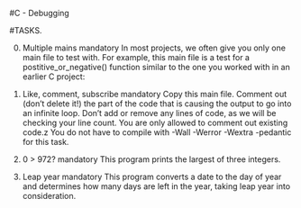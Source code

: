 #C - Debugging

#TASKS.

0. Multiple mains
mandatory
In most projects, we often give you only one main file to test with. For example, this main file 
is a test for a postitive_or_negative() function similar to the one you worked with in an earlier 
C project:

1. Like, comment, subscribe
mandatory
Copy this main file. Comment out (don’t delete it!) the part of the code that is causing the 
output to go into an infinite loop.
Don’t add or remove any lines of code, as we will be checking your line count. You are only 
allowed to comment out existing code.z
You do not have to compile with -Wall -Werror -Wextra -pedantic for this task.

2. 0 > 972?
mandatory
This program prints the largest of three integers.

3. Leap year
mandatory
This program converts a date to the day of year and determines how many days are left in 
the year, taking leap year into consideration.
